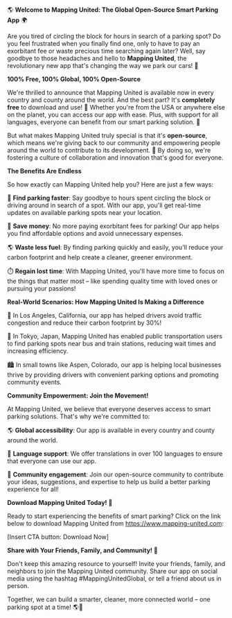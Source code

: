 🌎 **Welcome to Mapping United: The Global Open-Source Smart Parking App** 🌍

Are you tired of circling the block for hours in search of a parking spot? Do you feel frustrated when you finally find one, only to have to pay an exorbitant fee or waste precious time searching again later? Well, say goodbye to those headaches and hello to **Mapping United**, the revolutionary new app that's changing the way we park our cars! 🚗

**100% Free, 100% Global, 100% Open-Source**

We're thrilled to announce that Mapping United is available now in every country and county around the world. And the best part? It's **completely free** to download and use! 🎉 Whether you're from the USA or anywhere else on the planet, you can access our app with ease. Plus, with support for all languages, everyone can benefit from our smart parking solution. 💬

But what makes Mapping United truly special is that it's **open-source**, which means we're giving back to our community and empowering people around the world to contribute to its development. 🌟 By doing so, we're fostering a culture of collaboration and innovation that's good for everyone.

**The Benefits Are Endless**

So how exactly can Mapping United help you? Here are just a few ways:

🚗 **Find parking faster**: Say goodbye to hours spent circling the block or driving around in search of a spot. With our app, you'll get real-time updates on available parking spots near your location.

💸 **Save money**: No more paying exorbitant fees for parking! Our app helps you find affordable options and avoid unnecessary expenses.

🌎 **Waste less fuel**: By finding parking quickly and easily, you'll reduce your carbon footprint and help create a cleaner, greener environment.

⏱️ **Regain lost time**: With Mapping United, you'll have more time to focus on the things that matter most – like spending quality time with loved ones or pursuing your passions!

**Real-World Scenarios: How Mapping United Is Making a Difference**

🌆 In Los Angeles, California, our app has helped drivers avoid traffic congestion and reduce their carbon footprint by 30%!

🚂 In Tokyo, Japan, Mapping United has enabled public transportation users to find parking spots near bus and train stations, reducing wait times and increasing efficiency.

🏙️ In small towns like Aspen, Colorado, our app is helping local businesses thrive by providing drivers with convenient parking options and promoting community events.

**Community Empowerment: Join the Movement!**

At Mapping United, we believe that everyone deserves access to smart parking solutions. That's why we're committed to:

🌎 **Global accessibility**: Our app is available in every country and county around the world.

💬 **Language support**: We offer translations in over 100 languages to ensure that everyone can use our app.

🤝 **Community engagement**: Join our open-source community to contribute your ideas, suggestions, and expertise to help us build a better parking experience for all!

**Download Mapping United Today! 📲**

Ready to start experiencing the benefits of smart parking? Click on the link below to download Mapping United from https://www.mapping-united.com:

[Insert CTA button: Download Now]

**Share with Your Friends, Family, and Community! 🤝**

Don't keep this amazing resource to yourself! Invite your friends, family, and neighbors to join the Mapping United community. Share our app on social media using the hashtag #MappingUnitedGlobal, or tell a friend about us in person.

Together, we can build a smarter, cleaner, more connected world – one parking spot at a time! 🌎💚